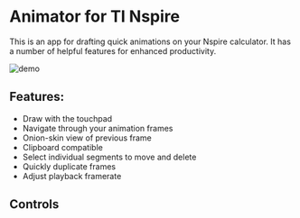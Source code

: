 # Animator for TI Nspire
This is an app for drafting quick animations on your Nspire calculator.
It has a number of helpful features for enhanced productivity.

![demo]("http://imgur.com/Xkp2lUr.gif" "Demonstration")

## Features:
- Draw with the touchpad
- Navigate through your animation frames
- Onion-skin view of previous frame
- Clipboard compatible
- Select individual segments to move and delete
- Quickly duplicate frames
- Adjust playback framerate

## Controls